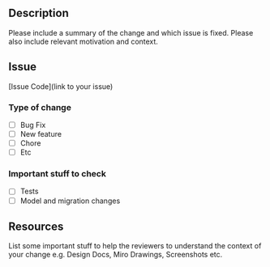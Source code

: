 ## Description

Please include a summary of the change and which issue is fixed. Please also include relevant motivation and context.

## Issue

[Issue Code](link to your issue)

### Type of change

- [ ] Bug Fix
- [ ] New feature
- [ ] Chore
- [ ] Etc

### Important stuff to check

- [ ] Tests
- [ ] Model and migration changes

## Resources

List some important stuff to help the reviewers to understand the context of your change e.g. Design Docs, Miro Drawings, Screenshots etc.